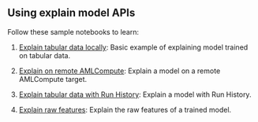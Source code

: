 ## Using explain model APIs

Follow these sample notebooks to learn:

1. [Explain tabular data locally](explain-tabular-data-local): Basic example of explaining model trained on tabular data.

4. [Explain on remote AMLCompute](explain-on-amlcompute): Explain a model on a remote AMLCompute target.
5. [Explain tabular data with Run History](explain-tabular-data-run-history): Explain a model with Run History.
7. [Explain raw features](explain-tabular-data-raw-features): Explain the raw features of a trained model.

